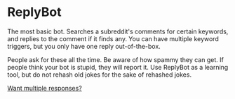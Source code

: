 ReplyBot
========

The most basic bot. Searches a subreddit's comments for certain keywords, and replies to the comment if it finds any. You can have multiple keyword triggers, but you only have one reply out-of-the-box.

People ask for these all the time. Be aware of how spammy they can get. If people think your bot is stupid, they will report it. Use ReplyBot as a learning tool, but do not rehash old jokes for the sake of rehashed jokes.

[Want multiple responses?](http://www.reddit.com/r/botwatch/comments/27qutr/how_to_make_replybot_have_more_than_one_response/ci3m4wq)